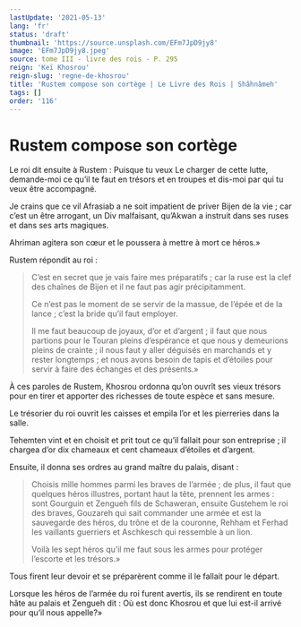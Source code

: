 ```yaml
---
lastUpdate: '2021-05-13'
lang: 'fr'
status: 'draft'
thumbnail: 'https://source.unsplash.com/EFm7JpD9jy8'
image: 'EFm7JpD9jy8.jpeg'
source: tome III - livre des rois - P. 295
reign: 'Keï Khosrou'
reign-slug: 'regne-de-khosrou'
title: 'Rustem compose son cortège | Le Livre des Rois | Shâhnâmeh'
tags: []
order: '116'
---
```


# Rustem compose son cortège

Le roi dit ensuite à Rustem : Puisque tu veux Le charger de cette lutte, demande-moi ce qu’il te faut en trésors et en troupes et dis-moi par qui tu veux être accompagné.

Je crains que ce vil Afrasiab a ne soit impatient de priver Bijen de la vie ; car c’est un être arrogant, un Div malfaisant, qu’Akwan a instruit dans ses ruses et dans ses arts magiques.

Ahriman agitera son cœur et le poussera à mettre à mort ce héros.»

Rustem répondit au roi :

> C’est en secret que je vais faire mes préparatifs ; car la ruse est la clef des chaînes de Bijen et il ne faut pas agir précipitamment.
>
> Ce n’est pas le moment de se servir de la massue, de l’épée et de la lance ; c’est la bride qu’il faut employer.
>
> Il me faut beaucoup de joyaux, d’or et d’argent ; il faut que nous partions pour le Touran pleins d’espérance et que nous y demeurions pleins de crainte ; il nous faut y aller déguisés en marchands et y rester longtemps ; et nous avons besoin de tapis et d’étoiles pour servir à faire des échanges et des présents.»

À ces paroles de Rustem, Khosrou ordonna qu’on ouvrît ses vieux trésors pour en tirer et apporter des richesses de toute espèce et sans mesure.

Le trésorier du roi ouvrit les caisses et empila l’or et les pierreries dans la salle.

Tehemten vint et en choisit et prit tout ce qu’il fallait pour son entreprise ; il chargea d’or dix chameaux et cent chameaux d’étoiles et d’argent.

Ensuite, il donna ses ordres au grand maître du palais, disant :

> Choisis mille hommes parmi les braves de l’armée ; de plus, il faut que quelques héros illustres, portant haut la tête, prennent les armes : sont Gourguin et Zengueh fils de Schaweran, ensuite Gustehem le roi des braves, Gouzareh qui sait commander une armée et est la sauvegarde des héros, du trône et de la couronne, Rehham et Ferhad les vaillants guerriers et Aschkesch qui ressemble à un lion.
>
> Voilà les sept héros qu’il me faut sous les armes pour protéger l’escorte et les trésors.»

Tous firent leur devoir et se préparèrent comme il le fallait pour le départ.

Lorsque les héros de l’armée du roi furent avertis, ils se rendirent en toute hâte au palais et Zengueh dit : Où est donc Khosrou et que lui est-il arrivé pour qu’il nous appelle?»
